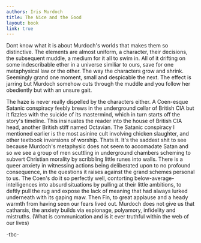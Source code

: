 ```yaml
---
authors: Iris Murdoch
title: The Nice and the Good
layout: book
link: true
---
```

Dont know what it is about Murdoch's worlds that makes them so distinctive. The elements are almost uniform, a character, their decisions, the subsequent muddle, a medium for it all to swim in. All of it drifting on some indescribable ether in a universe similiar to ours, save for one metaphysical law or the other. The way the characters grow and shrink. Seemingly grand one moment, small and despicable the next. The effect is jarring but Murdoch somehow cuts through the muddle and you follow her obediently but with an unsure gait.

The haze is never really dispelled by the characters either. A Coen-esque Satanic conspiracy feebly brews in the underground cellar of British CIA but it fizzles with the suicide of its mastermind, which in turn starts off the story's timeline. This insinuates the reader into the house of British CIA head, another British stiff named Octavian. The Satanic conspiracy I mentioned earlier is the most asinine cult involving chicken slaughter, and other textbook inversions of worship. Thats it. It's the saddest shit to see because Murdoch's metaphysic does not seem to accomadate Satan and so we see a group of men scuttling in underground chambers scheming to subvert Christian morality by scribbling little runes into walls. There is a queer anxiety in witnessing actions being deliberated upon to no profound consequence, in the questions it raises against the grand schemes personal to us. The Coen's do it so perfectly well, contorting below-average-intelligences into absurd situations by pulling at their little ambitions, to deftly pull the rug and expose the lack of meaning that had always lurked underneath with its gaping maw. Then Fin, to great applause and a heady warmth from having seen our fears lived out. Murdoch does not give us that catharsis, the anxiety builds  via espionage, polyamory, infidelity and mistruths. (What is communication and is it ever truthful within the web of our lives)

-tbc-